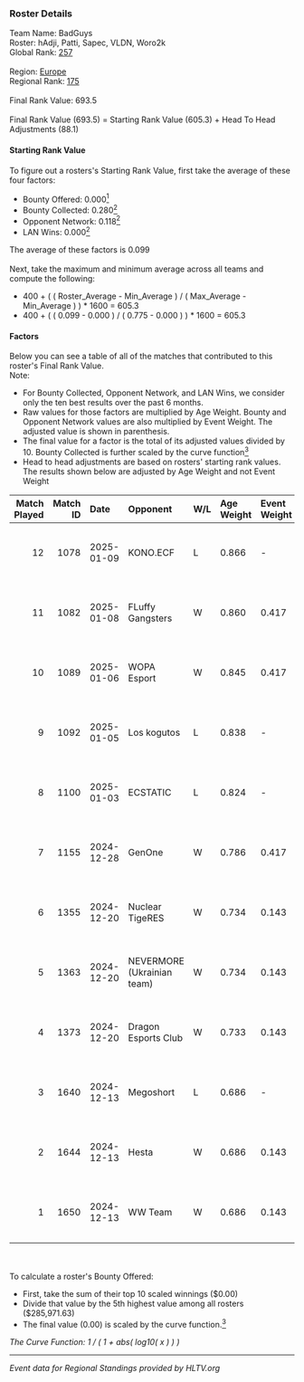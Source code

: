 ### Roster Details<br />
Team Name: BadGuys<br />
Roster: hAdji, Patti, Sapec, VLDN, Woro2k<br />
Global Rank: [257](../../standings_global_2025_02_28.md)<br />
<br />
Region: [Europe]( ../../standings_europe_2025_02_28.md)<br />
Regional Rank: [175]( ../../standings_europe_2025_02_28.md)<br />
<br />
Final Rank Value:  693.5<br />
<br />
Final Rank Value (693.5) = Starting Rank Value (605.3) + Head To Head Adjustments (88.1)<br />

#### Starting Rank Value<br />
To figure out a rosters's Starting Rank Value, first take the average of these four factors:<br />
- Bounty Offered: 0.000[<sup>1</sup>](#table2)
- Bounty Collected: 0.280[<sup>2</sup>](#table1)
- Opponent Network: 0.118[<sup>2</sup>](#table1)
- LAN Wins: 0.000[<sup>2</sup>](#table1)

The average of these factors is 0.099<br />
<br />
Next, take the maximum and minimum average across all teams and compute the following:<br />
- 400 + ( ( Roster_Average - Min_Average ) / ( Max_Average - Min_Average ) ) * 1600 = 605.3
- 400 + ( ( 0.099 - 0.000 ) / ( 0.775 - 0.000 ) ) * 1600 = 605.3


#### Factors<br />
Below you can see a table of all of the matches that contributed to this roster's Final Rank Value.<br />
Note:<br />

- For Bounty Collected, Opponent Network, and LAN Wins, we consider only the ten best results over the past 6 months.
- Raw values for those factors are multiplied by Age Weight. Bounty and Opponent Network values are also multiplied by Event Weight. The adjusted value is shown in parenthesis.
- The final value for a factor is the total of its adjusted values divided by 10. Bounty Collected is further scaled by the curve function[<sup>3</sup>](#curveFunction)
- Head to head adjustments are based on rosters' starting rank values. The results shown below are adjusted by Age Weight and not Event Weight
<span id="table1"></span><br />


| Match Played | Match ID | Date       | Opponent                   | W/L | Age Weight | Event Weight | Bounty Collected | Opponent Network | LAN Wins  | H2H Adj. | Roster                            |
| -: | -: | :- | :- | :- | :- | :- | :- | :- | :- | -: | :- |
|           12 |     1078 | 2025-01-09 | KONO.ECF                   | L   | 0.866      | -            | -                | -                | -         |   -15.62 | hAdji, Patti, Sapec, VLDN, Woro2k |
|           11 |     1082 | 2025-01-08 | FLuffy Gangsters           | W   | 0.860      | 0.417        | 0.017 (0.006)    | 1.000 (0.358)    | 0 (0.000) |    19.41 | hAdji, Patti, Sapec, VLDN, Woro2k |
|           10 |     1089 | 2025-01-06 | WOPA Esport                | W   | 0.845      | 0.417        | 0.037 (0.013)    | 0.845 (0.298)    | 0 (0.000) |    18.97 | hAdji, Patti, Sapec, VLDN, Woro2k |
|            9 |     1092 | 2025-01-05 | Los kogutos                | L   | 0.838      | -            | -                | -                | -         |    -5.62 | hAdji, Patti, Sapec, VLDN, Woro2k |
|            8 |     1100 | 2025-01-03 | ECSTATIC                   | L   | 0.824      | -            | -                | -                | -         |    -4.15 | hAdji, Patti, Sapec, VLDN, Woro2k |
|            7 |     1155 | 2024-12-28 | GenOne                     | W   | 0.786      | 0.417        | 0.015 (0.005)    | 0.839 (0.275)    | 0 (0.000) |    18.04 | hAdji, Patti, Sapec, VLDN, Woro2k |
|            6 |     1355 | 2024-12-20 | Nuclear TigeRES            | W   | 0.734      | 0.143        | 0.005 (0.001)    | 0.531 (0.056)    | 0 (0.000) |    16.26 | hAdji, Kvem, Patti, VLDN, Woro2k  |
|            5 |     1363 | 2024-12-20 | NEVERMORE (Ukrainian team) | W   | 0.734      | 0.143        | 0.012 (0.001)    | 0.977 (0.102)    | 0 (0.000) |    17.67 | hAdji, Kvem, Patti, VLDN, Woro2k  |
|            4 |     1373 | 2024-12-20 | Dragon Esports Club        | W   | 0.733      | 0.143        | 0.008 (0.001)    | 0.336 (0.035)    | 0 (0.000) |    14.03 | hAdji, Kvem, Patti, VLDN, Woro2k  |
|            3 |     1640 | 2024-12-13 | Megoshort                  | L   | 0.686      | -            | -                | -                | -         |   -13.21 | hAdji, Kvem, Sapec, Topa, Woro2k  |
|            2 |     1644 | 2024-12-13 | Hesta                      | W   | 0.686      | 0.143        | 0.003 (0.000)    | 0.502 (0.049)    | 0 (0.000) |    14.46 | hAdji, Kvem, Sapec, Topa, Woro2k  |
|            1 |     1650 | 2024-12-13 | WW Team                    | W   | 0.686      | 0.143        | 0.000 (0.000)    | 0.031 (0.003)    | 0 (0.000) |     7.86 | hAdji, Kvem, Sapec, Topa, Woro2k  |

<br />
<span id="table2"></span><br />
To calculate a roster's Bounty Offered:<br />

- First, take the sum of their top 10 scaled winnings ($0.00)
- Divide that value by the 5th highest value among all rosters ($285,971.63)
- The final value (0.00) is scaled by the curve function.[<sup>3</sup>](#curveFunction)

<span id="curveFunction"></span>_The Curve Function: 1 / ( 1 + abs( log10( x ) ) )_<br />

---
_Event data for Regional Standings provided by HLTV.org_<br />
